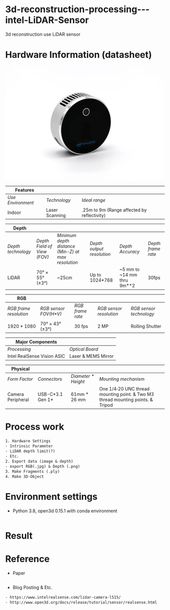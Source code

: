 # 3d-reconstruction-processing---intel-LiDAR-Sensor
3d reconstruction use LiDAR sensor

# Hardware Information (datasheet)

![hardward image](./readme.images/lidar_camera_gallery_6.jpg)

| Features |  |  |  
| ------- | --- | --- |
|  *Use Environment* | *Technology* | *Ideal range* |
| Indoor | Laser Scanning | .25m to 9m (Range affected by reflectivity) |

| Depth |  |  |  | | |
| ------- | --- | --- | --- | --- | --- |
|  *Depth technology* | *Depth Field of View (FOV)* | *Minimum depth distance (Min-Z) at max resolution* | *Depth output resolution* | *Depth Accuracy* | *Depth frame rate* |
| LiDAR | 70° × 55° (±3°) | ~25cm | Up to 1024*768 | ~5 mm to ~14 mm thru 9m**2 | 30fps |

| RGB | | | | | 
| ------- | --- | --- | --- | --- |
| *RGB frame resolution* | *RGB sensor FOV(H\*V)* | *RGB frame rate* | *RGB sensor resolution* | *RGB sensor technology* |
| 1920 * 1080 | 70° × 43° (±3°) | 30 fps | 2 MP | Rolling Shutter |

| Major Components | | 
| --- | --- |
| *Processing* | *Optical Board* |
| Intel RealSense Vision ASIC | Laser & MEMS Mirror |

| Physical | | | |
| --- | --- | --- | --- |
| *Form Factor* | *Connectors* | *Diameter \* Height* | *Mounting mechanism* |
| Camera Peripheral | USB-C\*3.1 Gen 1\* | 61mm * 26 mm | One 1/4‑20 UNC thread mounting point. & Two M3 thread mounting points. & Tripod



# Process work

```
1. Hardware Settings
- Intrinsic Parameter
- LiDAR depth limit(?)
- Etc.
2. Export data (image & depth)
- export RGB(.jpg) & Depth (.png)
3. Make Fragments (.ply)
4. Make 3D-Object
```

# Environment settings

- Python 3.8, open3d 0.15.1 with conda environment 
```

```

# Result

# Reference
- Paper
```
```
- Blog Posting & Etc.
```
- https://www.intelrealsense.com/lidar-camera-l515/
- http://www.open3d.org/docs/release/tutorial/sensor/realsense.html
```